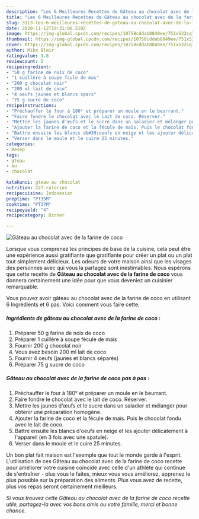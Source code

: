 ```yaml
---
description: "Les 6 Meilleures Recettes de Gâteau au chocolat avec de la farine de coco"
title: "Les 6 Meilleures Recettes de Gâteau au chocolat avec de la farine de coco"
slug: 3113-les-6-meilleures-recettes-de-gateau-au-chocolat-avec-de-la-farine-de-coco
date: 2020-11-12T19:31:08.510Z
image: https://img-global.cpcdn.com/recipes/10758cddab8849ee/751x532cq70/gateau-au-chocolat-avec-de-la-farine-de-coco-photo-principale-de-la-recette.jpg
thumbnail: https://img-global.cpcdn.com/recipes/10758cddab8849ee/751x532cq70/gateau-au-chocolat-avec-de-la-farine-de-coco-photo-principale-de-la-recette.jpg
cover: https://img-global.cpcdn.com/recipes/10758cddab8849ee/751x532cq70/gateau-au-chocolat-avec-de-la-farine-de-coco-photo-principale-de-la-recette.jpg
author: Mike Blair
ratingvalue: 3.8
reviewcount: 5
recipeingredient:
- "50 g farine de noix de coco"
- "1 cuillère à soupe fcule de mas"
- "200 g chocolat noir"
- "200 ml lait de coco"
- "4 oeufs jaunes et blancs spars"
- "75 g sucre de coco"
recipeinstructions:
- "Préchauffer le four à 180° et préparer un moule en le beurrant."
- "Faire fondre le chocolat avec le lait de coco. Réserver."
- "Mettre les jaunes d’œufs et le sucre dans un saladier et mélanger pour obtenir une préparation homogène."
- "Ajouter la farine de coco et la fécule de maïs. Puis le chocolat fondu avec le lait de coco."
- "Battre ensuite les blancs d&#39;oeufs en neige et les ajouter délicatement à l&#39;appareil (en 3 fois avec une spatule)."
- "Verser dans le moule et le cuire 25 minutes."
categories:
- Resep
tags:
- gteau
- au
- chocolat

katakunci: gteau au chocolat 
nutrition: 227 calories
recipecuisine: Indonesian
preptime: "PT35M"
cooktime: "PT37M"
recipeyield: "4"
recipecategory: Dinner

---
```



![Gâteau au chocolat avec de la farine de coco](https://img-global.cpcdn.com/recipes/10758cddab8849ee/751x532cq70/gateau-au-chocolat-avec-de-la-farine-de-coco-photo-principale-de-la-recette.jpg)

Lorsque vous comprenez les principes de base de la cuisine, cela peut être une expérience aussi gratifiante que gratifiante pour créer un plat ou un plat tout simplement délicieux. Les odeurs de votre maison ainsi que les visages des personnes avec qui vous la partagez sont inestimables. Nous espérons que cette recette de <strong> Gâteau au chocolat avec de la farine de coco </strong> vous donnera certainement une idée pour que vous deveniez un cuisinier remarquable.

<!--inarticleads1-->

Vous pouvez avoir gâteau au chocolat avec de la farine de coco en utilisant 6 Ingrédients et 6 pas. Voici comment vous faire cette.

##### Ingrédients de gâteau au chocolat avec de la farine de coco :

1. Préparer 50 g farine de noix de coco
1. Préparer 1 cuillère à soupe fécule de maïs
1. Fournir 200 g chocolat noir
1. Vous avez besoin 200 ml lait de coco
1. Fournir 4 oeufs (jaunes et blancs séparés)
1. Préparer 75 g sucre de coco




<!--inarticleads2-->

##### Gâteau au chocolat avec de la farine de coco pas à pas :

1. Préchauffer le four à 180° et préparer un moule en le beurrant.
1. Faire fondre le chocolat avec le lait de coco. Réserver.
1. Mettre les jaunes d’œufs et le sucre dans un saladier et mélanger pour obtenir une préparation homogène.
1. Ajouter la farine de coco et la fécule de maïs. Puis le chocolat fondu avec le lait de coco.
1. Battre ensuite les blancs d&#39;oeufs en neige et les ajouter délicatement à l&#39;appareil (en 3 fois avec une spatule).
1. Verser dans le moule et le cuire 25 minutes.




<!--inarticleads1-->

<p>
Un bon plat fait maison est l'exemple que tout le monde garde à l'esprit. L'utilisation de ces Gâteau au chocolat avec de la farine de coco recette pour améliorer votre cuisine coïncide avec celle d'un athlète qui continue de s'entraîner - plus vous le faites, mieux vous vous améliorez, apprenez le plus possible sur la préparation des aliments. Plus vous avez de recette, plus vos repas seront certainement meilleurs.
</p>

<p>
<i>Si vous trouvez cette Gâteau au chocolat avec de la farine de coco recette utile, partagez-la avec vos bons amis ou votre famille, merci et bonne chance.</i>
</p>
